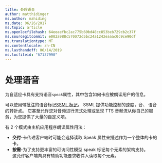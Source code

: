 ```yaml
---
title: 处理语音
author: matthidinger
ms.author: mahiding
ms.date: 06/26/2017
ms.topic: article
ms.openlocfilehash: 64eeaefbc2ac775b69bd48cc853beb729cb2c37f
ms.sourcegitcommit: e002a988c570072d5bc24a1242eaaac0c9ce90df
ms.translationtype: MT
ms.contentlocale: zh-CN
ms.lasthandoff: 06/14/2019
ms.locfileid: "67137990"
---
```

# <a name="handling-speech"></a>处理语音

为自适应卡具有支持语音`speak`属性，其中包含如何卡应被朗读用户的信息。

可以使用带批注的语音标记[SSML 标记](https://msdn.microsoft.com/en-us/library/office/hh361578(v=office.14).aspx)。 SSML 提供功能控制的速度，音、 语音的转折点。  它甚至允许您对音频进行流式处理或呈现 TTS 音频流从你自己的服务，为您提供了大量的自定义项。

有 2 个模式由主机应用程序朗读属性用法：
* **交付**-卡传递客户端时可能会选择读取 Speak 属性来描述作为一个整体的卡的卡。
* **按需**-为了支持更丰富的可访问性模型 speak 标记每个元素的架构支持。  
这允许客户端向具有辅助功能要求收件人读取每个元素。

